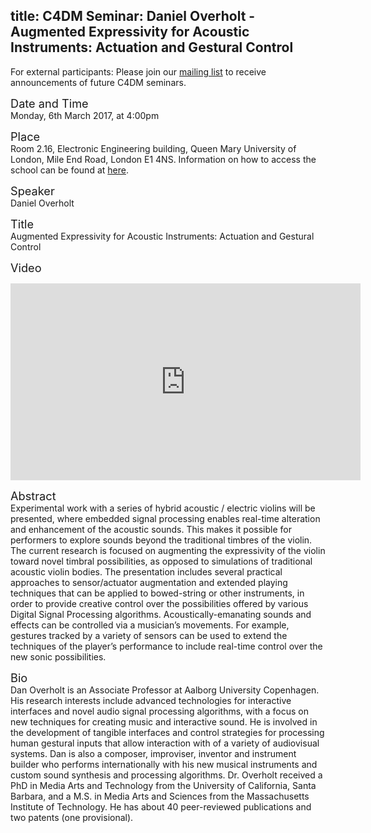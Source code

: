 title: C4DM Seminar: Daniel Overholt - Augmented Expressivity for Acoustic Instruments: Actuation and Gestural Control
-----------------

<p>For external participants: Please join our <a href="/seminars.html">mailing list</a> to receive announcements of future C4DM seminars.</p>


<span style="font-size: 130%;">Date and Time</span></br>
Monday, 6th March 2017, at 4:00pm

<span style="font-size: 130%;">Place</span></br>
Room 2.16, Electronic Engineering building, Queen Mary University of London, Mile End Road, London E1 4NS. Information on how to access the school can be found at <a href="http://www.eecs.qmul.ac.uk/contact-us/">here</a>.

<span style="font-size: 130%;">Speaker</span></br>
Daniel Overholt

<span style="font-size: 130%;">Title</span></br>
Augmented Expressivity for Acoustic Instruments: Actuation and Gestural Control

<span style="font-size: 130%;">Video</span></br>
<iframe width="560" height="315" src="https://www.youtube-nocookie.com/embed/OjWS9-Wvuc8?rel=0" frameborder="0" allowfullscreen></iframe>

<span style="font-size: 130%;">Abstract</span></br>
Experimental work with a series of hybrid acoustic / electric violins will be presented, where embedded signal processing enables real-time alteration and enhancement of the acoustic sounds. This makes it possible for performers to explore sounds beyond the traditional timbres of the violin. The current research is focused on augmenting the expressivity of the violin toward novel timbral possibilities, as opposed to simulations of traditional acoustic violin bodies. The presentation includes several practical approaches to sensor/actuator augmentation and extended playing techniques that can be applied to bowed-string or other instruments, in order to provide creative control over the possibilities offered by various Digital Signal Processing algorithms. Acoustically-emanating sounds and effects can be controlled via a musician’s movements. For example, gestures tracked by a variety of sensors can be used to extend the techniques of the player’s performance to include real-time control over the new sonic possibilities.

<span style="font-size: 130%;">Bio</span></br>
Dan Overholt is an Associate Professor at Aalborg University Copenhagen. His research interests include advanced technologies for interactive interfaces and novel audio signal processing algorithms, with a focus on new techniques for creating music and interactive sound. He is involved in the development of tangible interfaces and control strategies for processing human gestural inputs that allow interaction with of a variety of audiovisual systems. Dan is also a composer, improviser, inventor and instrument builder who performs internationally with his new musical instruments and custom sound synthesis and processing algorithms. Dr. Overholt received a PhD in Media Arts and Technology from the University of California, Santa Barbara, and a M.S. in Media Arts and Sciences from the Massachusetts Institute of Technology. He has about 40 peer-reviewed publications and two patents (one provisional).
